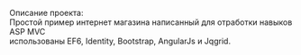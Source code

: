 Описание проекта: <br>
Простой пример интернет магазина написанный для отработки навыков ASP MVC
<br>
использованы EF6, Identity, Bootstrap, AngularJs и Jqgrid.
